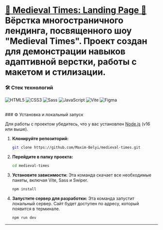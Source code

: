 
<h1> <a href="https://maxim-belyi.github.io/medieval-times/index.html" target="_blank">
<br>
<br>
📝 Medieval Times: Landing Page 🏰 </a>
Вёрстка многостраничного лендинга, посвященного шоу "Medieval Times". Проект создан для демонстрации навыков адаптивной верстки, работы с макетом и стилизации.

<br>

### 🛠️ Стек технологий

![HTML5](https://camo.githubusercontent.com/c587a3bc846443ec1d1675ad4dc630495fc7ec473e74cbce391552a9c53b857c/68747470733a2f2f696d672e736869656c64732e696f2f62616467652f2d48544d4c352d6f72616e67653f6c6f676f3d68746d6c35266c6f676f436f6c6f723d7768697465)
![CSS3](https://camo.githubusercontent.com/a5aeb17d7ec1bb24ff43862059cc5a97e3b60e4ff27057ed10ba4925603f9f0f/68747470733a2f2f696d672e736869656c64732e696f2f62616467652f2d435353332d626c75653f6c6f676f3d63737333266c6f676f436f6c6f723d7768697465)
![Sass](https://camo.githubusercontent.com/74d5655386be146493165f4b1e4a0b455621f62c3c6b256efe90895071bb2c3a/68747470733a2f2f696d672e736869656c64732e696f2f62616467652f2d534353532d4343363639393f6c6f676f3d73617373266c6f676f436f6c6f723d7768697465)
![JavaScript](https://camo.githubusercontent.com/b28dbfaba05bd8a8a5bb5c4750fc77e1d754f92e571ce10ada92ef061aa31780/68747470733a2f2f696d672e736869656c64732e696f2f62616467652f2d4a6176615363726970742d79656c6c6f773f6c6f676f3d6a617661736372697074266c6f676f436f6c6f723d626c61636b)
![Vite](https://camo.githubusercontent.com/fcdc4659ef977c26f585f311eb79d17d888dd22e80bb4c7df89d7a232b387249/68747470733a2f2f696d672e736869656c64732e696f2f62616467652f2d566974652d3634364346463f6c6f676f3d76697465266c6f676f436f6c6f723d7768697465)
![Figma](https://camo.githubusercontent.com/43fdee2966c2dd2d6ca3f7d64be839aae57e6ae657ca660aee1cbd2499d89b91/68747470733a2f2f696d672e736869656c64732e696f2f62616467652f2d4669676d612d4632344531453f6c6f676f3d6669676d61266c6f676f436f6c6f723d7768697465)


<br>
### ⚙️ Установка и локальный запуск

Для работы с проектом убедитесь, что у вас установлен [Node.js](https://nodejs.org/ru/) (v16 или выше).

1.  **Клонируйте репозиторий:**
    ```bash
    git clone https://github.com/Maxim-Belyi/medieval-times.git
    ```

2.  **Перейдите в папку проекта:**
    ```bash
    cd medieval-times
    ```

3.  **Установите зависимости:**
    Эта команда скачает все необходимые пакеты, включая Vite, Sass и Swiper.
    ```bash
    npm install
    ```

4.  **Запустите сервер для разработки:**
    Эта команда запустит локальный сервер. Сайт будет доступен по адресу, который появится в терминале.
    ```bash
    npm run dev
    ```

---
